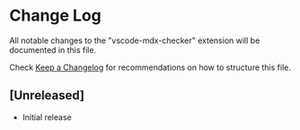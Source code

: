 # Change Log

All notable changes to the "vscode-mdx-checker" extension will be documented in this file.

Check [Keep a Changelog](http://keepachangelog.com/) for recommendations on how to structure this file.

## [Unreleased]

- Initial release